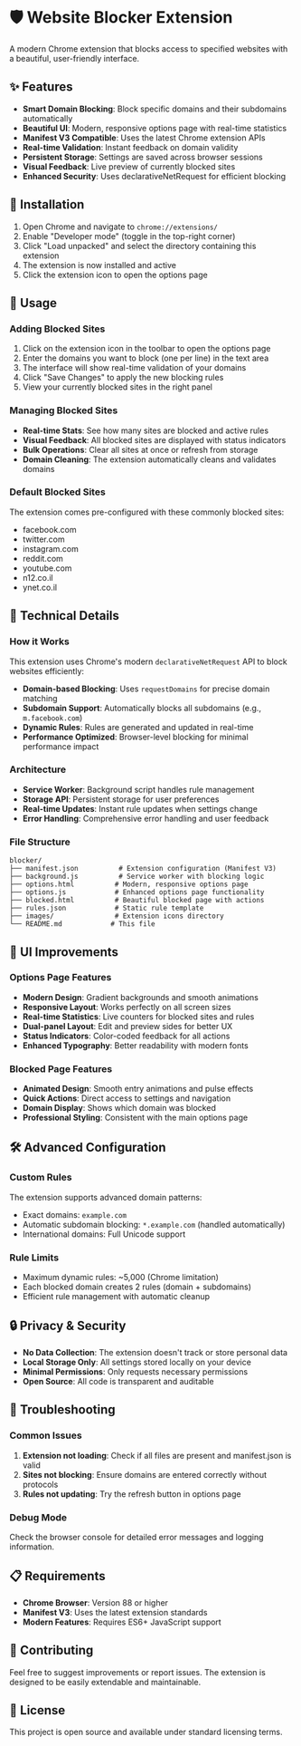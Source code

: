 # 🛡️ Website Blocker Extension

A modern Chrome extension that blocks access to specified websites with a beautiful, user-friendly interface.

## ✨ Features

- **Smart Domain Blocking**: Block specific domains and their subdomains automatically
- **Beautiful UI**: Modern, responsive options page with real-time statistics
- **Manifest V3 Compatible**: Uses the latest Chrome extension APIs
- **Real-time Validation**: Instant feedback on domain validity
- **Persistent Storage**: Settings are saved across browser sessions
- **Visual Feedback**: Live preview of currently blocked sites
- **Enhanced Security**: Uses declarativeNetRequest for efficient blocking

## 🚀 Installation

1. Open Chrome and navigate to `chrome://extensions/`
2. Enable "Developer mode" (toggle in the top-right corner)
3. Click "Load unpacked" and select the directory containing this extension
4. The extension is now installed and active
5. Click the extension icon to open the options page

## 📖 Usage

### Adding Blocked Sites
1. Click on the extension icon in the toolbar to open the options page
2. Enter the domains you want to block (one per line) in the text area
3. The interface will show real-time validation of your domains
4. Click "Save Changes" to apply the new blocking rules
5. View your currently blocked sites in the right panel

### Managing Blocked Sites
- **Real-time Stats**: See how many sites are blocked and active rules
- **Visual Feedback**: All blocked sites are displayed with status indicators
- **Bulk Operations**: Clear all sites at once or refresh from storage
- **Domain Cleaning**: The extension automatically cleans and validates domains

### Default Blocked Sites
The extension comes pre-configured with these commonly blocked sites:
- facebook.com
- twitter.com
- instagram.com
- reddit.com
- youtube.com
- n12.co.il
- ynet.co.il

## 🔧 Technical Details

### How it Works
This extension uses Chrome's modern `declarativeNetRequest` API to block websites efficiently:

- **Domain-based Blocking**: Uses `requestDomains` for precise domain matching
- **Subdomain Support**: Automatically blocks all subdomains (e.g., `m.facebook.com`)
- **Dynamic Rules**: Rules are generated and updated in real-time
- **Performance Optimized**: Browser-level blocking for minimal performance impact

### Architecture
- **Service Worker**: Background script handles rule management
- **Storage API**: Persistent storage for user preferences
- **Real-time Updates**: Instant rule updates when settings change
- **Error Handling**: Comprehensive error handling and user feedback

### File Structure
```
blocker/
├── manifest.json          # Extension configuration (Manifest V3)
├── background.js          # Service worker with blocking logic
├── options.html          # Modern, responsive options page
├── options.js            # Enhanced options page functionality
├── blocked.html          # Beautiful blocked page with actions
├── rules.json            # Static rule template
├── images/               # Extension icons directory
└── README.md            # This file
```

## 🎨 UI Improvements

### Options Page Features
- **Modern Design**: Gradient backgrounds and smooth animations
- **Responsive Layout**: Works perfectly on all screen sizes
- **Real-time Statistics**: Live counters for blocked sites and rules
- **Dual-panel Layout**: Edit and preview sides for better UX
- **Status Indicators**: Color-coded feedback for all actions
- **Enhanced Typography**: Better readability with modern fonts

### Blocked Page Features
- **Animated Design**: Smooth entry animations and pulse effects
- **Quick Actions**: Direct access to settings and navigation
- **Domain Display**: Shows which domain was blocked
- **Professional Styling**: Consistent with the main options page

## 🛠️ Advanced Configuration

### Custom Rules
The extension supports advanced domain patterns:
- Exact domains: `example.com`
- Automatic subdomain blocking: `*.example.com` (handled automatically)
- International domains: Full Unicode support

### Rule Limits
- Maximum dynamic rules: ~5,000 (Chrome limitation)
- Each blocked domain creates 2 rules (domain + subdomains)
- Efficient rule management with automatic cleanup

## 🔒 Privacy & Security

- **No Data Collection**: The extension doesn't track or store personal data
- **Local Storage Only**: All settings stored locally on your device
- **Minimal Permissions**: Only requests necessary permissions
- **Open Source**: All code is transparent and auditable

## 🐛 Troubleshooting

### Common Issues
1. **Extension not loading**: Check if all files are present and manifest.json is valid
2. **Sites not blocking**: Ensure domains are entered correctly without protocols
3. **Rules not updating**: Try the refresh button in options page

### Debug Mode
Check the browser console for detailed error messages and logging information.

## 📋 Requirements

- **Chrome Browser**: Version 88 or higher
- **Manifest V3**: Uses the latest extension standards
- **Modern Features**: Requires ES6+ JavaScript support

## 🤝 Contributing

Feel free to suggest improvements or report issues. The extension is designed to be easily extendable and maintainable.

## 📄 License

This project is open source and available under standard licensing terms.

